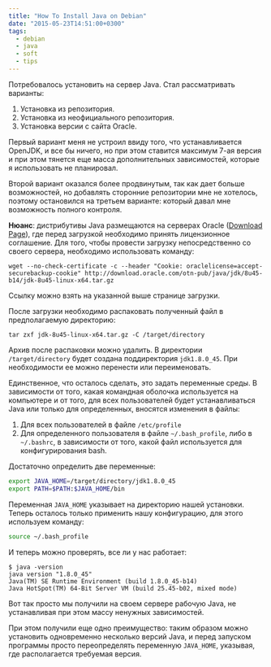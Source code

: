 ```yaml
---
title: "How To Install Java on Debian"
date: "2015-05-23T14:51:00+0300"
tags:
  - debian
  - java
  - soft
  - tips
---
```

Потребовалось установить на сервер Java. Стал рассматривать варианты:

1. Установка из репозитория.
1. Установка из неофициального репозитория.
1. Установка версии с сайта Oracle.

Первый вариант меня не устроил ввиду того, что устанавливается OpenJDK, и все бы ничего, но при этом ставится максимум 7-ая версия и при этом тянется еще масса дополнительных зависимостей, которые я использовать не планировал.

Второй вариант оказался более продвинутым, так как дает больше возможностей, но добавлять сторонние репозитории мне не хотелось, поэтому остановился на третьем варианте: который давал мне возможность полного контроля.

**Нюанс**: дистрибутивы Java размещаются на серверах Oracle ([Download Page](http://www.oracle.com/technetwork/java/javase/downloads/jdk8-downloads-2133151.html "Java SE DEvelopment Kit 8 Downloads")), где перед загрузкой необходимо принять лицензионное соглашение. Для того, чтобы провести загрузку непосредственно со своего сервера, необходимо использовать команду:

```shell
wget --no-check-certificate -c --header "Cookie: oraclelicense=accept-securebackup-cookie" http://download.oracle.com/otn-pub/java/jdk/8u45-b14/jdk-8u45-linux-x64.tar.gz
```

Ссылку можно взять на указанной выше странице загрузки.

После загрузки необходимо распаковать полученный файл в предполагаемую директорию:

```shell
tar zxf jdk-8u45-linux-x64.tar.gz -C /target/directory
```

Архив после распаковки можно удалить. В директории `/target/directory` будет создана поддиректория `jdk1.8.0_45`. При необходимости ее можно перенести или переименовать.

Единственное, что осталось сделать, это задать переменные среды. В зависимости от того, какая командная оболочка используется на компьютере и от того, для всех пользователей будет устанавливаться Java или только для определенных, вносятся изменения в файлы:

1. Для всех пользователей в файле `/etc/profile`
1. Для определенного пользователя в файле `~/.bash_profile`, либо в `~/.bashrc`, в зависимости от того, какой файл используется для конфигурирования bash.

Достаточно определить две переменные:

```bash
export JAVA_HOME=/target/directory/jdk1.8.0_45
export PATH=$PATH:$JAVA_HOME/bin
```

Переменная `JAVA_HOME` указывает на директорию нашей установки. Теперь осталось только применить нашу конфигурацию, для этого используем команду:

```bash
source ~/.bash_profile
```

И теперь можно проверять, все ли у нас работает:

```shell
$ java -version
java version "1.8.0_45"
Java(TM) SE Runtime Environment (build 1.8.0_45-b14)
Java HotSpot(TM) 64-Bit Server VM (build 25.45-b02, mixed mode)
```

Вот так просто мы получили на своем сервере рабочую Java, не устанавливая при этом массу ненужных зависимостей.

При этом получили еще одно преимущество: таким образом можно установить одновременно несколько версий Java, и перед запуском программы просто переопределять переменную `JAVA_HOME`, указывая, где располагается требуемая версия.
